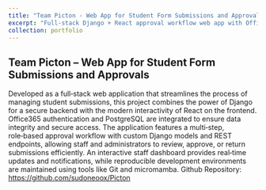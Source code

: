 ```yaml
---
title: "Team Picton - Web App for Student Form Submissions and Approval"
excerpt: "Full-stack Django + React approval workflow web app with Office365 auth & PostgreSQL."
collection: portfolio
---
```


## Team Picton – Web App for Student Form Submissions and Approvals
Developed as a full‑stack web application that streamlines the process of managing student submissions, this project combines the power of Django for a secure backend with the modern interactivity of React on the frontend. Office365 authentication and PostgreSQL are integrated to ensure data integrity and secure access. The application features a multi‑step, role‑based approval workflow with custom Django models and REST endpoints, allowing staff and administrators to review, approve, or return submissions efficiently. An interactive staff dashboard provides real‑time updates and notifications, while reproducible development environments are maintained using tools like Git and micromamba. 
Github Repository: https://github.com/sudoneoox/Picton